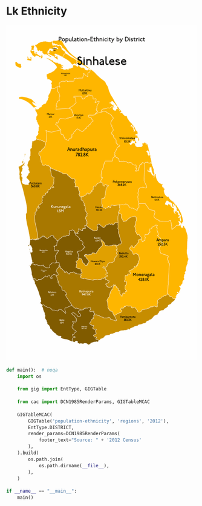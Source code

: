 # Lk Ethnicity

<p  align="center">
    <img src="https://raw.githubusercontent.com/nuuuwan/continuous_area_cartograms/main/examples_mcac/lk_ethnicity/animated.gif" alt="alt" />
</p>

```python
def main():  # noqa
    import os

    from gig import EntType, GIGTable

    from cac import DCN1985RenderParams, GIGTableMCAC

    GIGTableMCAC(
        GIGTable('population-ethnicity', 'regions', '2012'),
        EntType.DISTRICT,
        render_params=DCN1985RenderParams(
            footer_text="Source: " + '2012 Census'
        ),
    ).build(
        os.path.join(
            os.path.dirname(__file__),
        ),
    )

if __name__ == "__main__":
    main()

```
